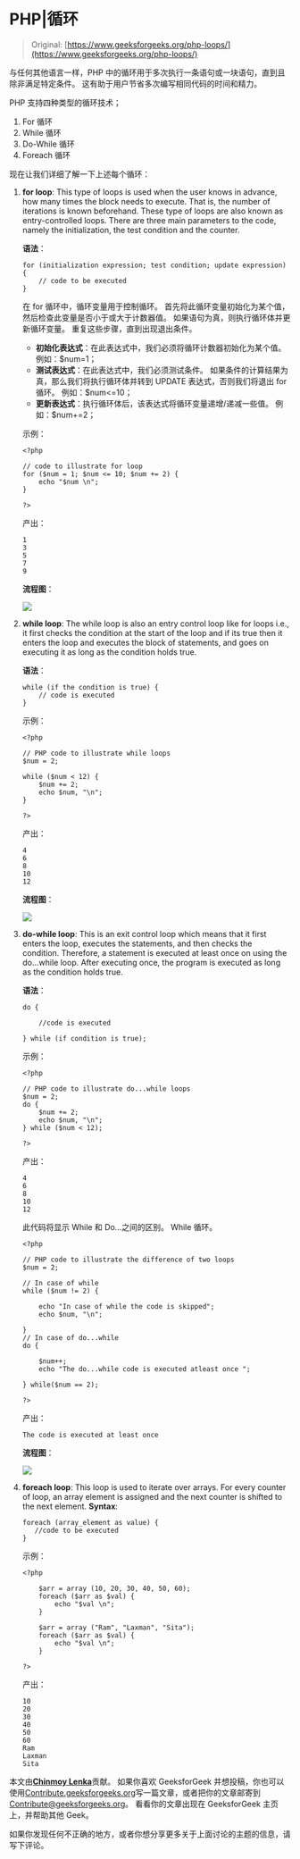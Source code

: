 # PHP|循环

> Original: [https://www.geeksforgeeks.org/php-loops/](https://www.geeksforgeeks.org/php-loops/)

与任何其他语言一样，PHP 中的循环用于多次执行一条语句或一块语句，直到且除非满足特定条件。 这有助于用户节省多次编写相同代码的时间和精力。

PHP 支持四种类型的循环技术；

1.  For 循环
2.  While 循环
3.  Do-While 循环
4.  Foreach 循环

现在让我们详细了解一下上述每个循环：

1.  **for loop**: This type of loops is used when the user knows in advance, how many times the block needs to execute. That is, the number of iterations is known beforehand. These type of loops are also known as entry-controlled loops. There are three main parameters to the code, namely the initialization, the test condition and the counter.

    **语法**：

    ```
    for (initialization expression; test condition; update expression) {
        // code to be executed
    }

    ```

    在 for 循环中，循环变量用于控制循环。 首先将此循环变量初始化为某个值，然后检查此变量是否小于或大于计数器值。 如果语句为真，则执行循环体并更新循环变量。 重复这些步骤，直到出现退出条件。

    *   **初始化表达式**：在此表达式中，我们必须将循环计数器初始化为某个值。 例如：$num=1；
    *   **测试表达式**：在此表达式中，我们必须测试条件。 如果条件的计算结果为真，那么我们将执行循环体并转到 UPDATE 表达式，否则我们将退出 for 循环。 例如：$num<=10；
    *   **更新表达式**：执行循环体后，该表达式将循环变量递增/递减一些值。 例如：$num+=2；

    示例：

    ```
    <?php 

    // code to illustrate for loop
    for ($num = 1; $num <= 10; $num += 2) {
        echo "$num \n";
    } 

    ?>
    ```

    产出：

    ```
    1
    3
    5
    7
    9

    ```

    **流程图**：

    ![](img/862b810b9582781bb838532bc8c03711.png)

2.  **while loop**: The while loop is also an entry control loop like for loops i.e., it first checks the condition at the start of the loop and if its true then it enters the loop and executes the block of statements, and goes on executing it as long as the condition holds true.

    **语法**：

    ```
    while (if the condition is true) {
        // code is executed
    }

    ```

    示例：

    ```
    <?php

    // PHP code to illustrate while loops
    $num = 2;

    while ($num < 12) {
        $num += 2;
        echo $num, "\n";
    }

    ?>
    ```

    产出：

    ```
    4
    6
    8
    10
    12

    ```

    **流程图**：

    ![](img/dbfdf73ebf7174be08c9988aaf75cb88.png)

3.  **do-while loop**: This is an exit control loop which means that it first enters the loop, executes the statements, and then checks the condition. Therefore, a statement is executed at least once on using the do…while loop. After executing once, the program is executed as long as the condition holds true.

    **语法**：

    ```
    do {

        //code is executed

    } while (if condition is true);

    ```

    示例：

    ```
    <?php

    // PHP code to illustrate do...while loops
    $num = 2;
    do {
        $num += 2;
        echo $num, "\n";
    } while ($num < 12);

    ?>
    ```

    产出：

    ```
    4
    6
    8
    10
    12

    ```

    此代码将显示 While 和 Do…之间的区别。 While 循环。

    ```
    <?php

    // PHP code to illustrate the difference of two loops
    $num = 2;

    // In case of while
    while ($num != 2) {

        echo "In case of while the code is skipped";
        echo $num, "\n";

    }
    // In case of do...while
    do {

        $num++;
        echo "The do...while code is executed atleast once ";

    } while($num == 2);

    ?>
    ```

    产出：

    ```
    The code is executed at least once 

    ```

    **流程图**：

    ![](img/94f10304b44ab077d05f98482e5e7638.png)

4.  **foreach loop**: This loop is used to iterate over arrays. For every counter of loop, an array element is assigned and the next counter is shifted to the next element.
    **Syntax**:

    ```
    foreach (array_element as value) {
       //code to be executed
    }

    ```

    示例：

    ```
    <?php

        $arr = array (10, 20, 30, 40, 50, 60);
        foreach ($arr as $val) { 
            echo "$val \n";
        }

        $arr = array ("Ram", "Laxman", "Sita");
        foreach ($arr as $val) { 
            echo "$val \n";
        }

    ?>
    ```

    产出：

    ```
    10 
    20 
    30 
    40 
    50 
    60 
    Ram 
    Laxman 
    Sita 

    ```

本文由[**Chinmoy Lenka**](https://auth.geeksforgeeks.org/profile.php?user=lenkachinmoy&list=practice)贡献。 如果你喜欢 GeeksforGeek 并想投稿，你也可以使用[Contribute.geeksforgeeks.org](http://www.contribute.geeksforgeeks.org)写一篇文章，或者把你的文章邮寄到 Contribute@geeksforgeeks.org。 看看你的文章出现在 GeeksforGeek 主页上，并帮助其他 Geek。

如果你发现任何不正确的地方，或者你想分享更多关于上面讨论的主题的信息，请写下评论。